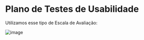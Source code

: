 # Plano de Testes de Usabilidade

Utilizamos esse tipo de Escala de Avaliação: 

![image](https://user-images.githubusercontent.com/105240089/229382920-bbf9fe4c-b4fb-4276-a498-4386766f66fe.png)
